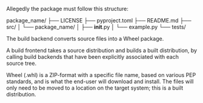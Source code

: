 

Allegedly the package must follow this structure:

package_name/
├── LICENSE
├── pyproject.toml
├── README.md
├── src/
│   └── package_name/
│       ├── __init__.py
│       └── example.py
└── tests/


The build backend converts source files into a Wheel package.

A build frontend takes a source distribution and builds a built
distribution, by calling build backends that have been explicitly
associated with each source tree.

Wheel (.whl) is a ZIP-format with a specific file name, based on
various PEP standards, and is what the end-user will download and
install. The files will only need to be moved to a location on the
target system; this is a built distribution.

